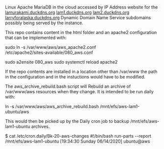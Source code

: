 Linux Apache MariaDB in the cloud
accessed by IP Address website for the
[lamurakami.duckdns.org](http://lamurakami.duckdns.org/)
[lam1.duckdns.org](http://lam1.duckdns.org/)
[lam2.duckdns.org](http://lam2.duckdns.org/)
[larryforalaska.duckdns.org](http://larryforalaska.duckdns.org/)
Dynamic Domain Name Service subdomains possibly being served by the instance.

This repo contains content in the html folder and an apache2 configuration
that can be implemented with:

 sudo ln -s /var/www/aws/aws_apache2.conf \
 /etc/apache2/sites-available/080_aws.conf

 sudo a2ensite 080_aws
 sudo systemctl reload apache2

If the repo contents are installed in a location other than /var/www
the path in the configuration and in the instuctions would have to be modified.

The aws_archive_rebuild.bash script will Rebuild an archive of /var/www/aws
resources when they change.  It is intended to be run daily with:

 ln -s /var/www/aws/aws_archive_rebuild.bash /mnt/efs/aws-lam1-ubuntu/aws

This would then be picked up by the Daily cron job to backup
/mnt/efs/aws-lam1-ubuntu archives.

 $ cat /etc/cron.daily/Bk-20-aws-changes
 #!/bin/bash
 run-parts --report /mnt/efs/aws-lam1-ubuntu
 [19:34:30 Sunday 06/14/2020] ubuntu@aws
